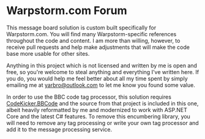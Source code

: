 # Warpstorm.com Forum

This message board solution is custom built specifically for Warpstorm.com. You will find many Warpstorm-specific references throughout the code and content. I am more than willing, however, to receive pull requests and help make adjustments that will make the code base more usable for other sites.

Anything in this project which is not licensed and written by me is open and free, so you're welcome to steal anything and everything I've written here. If you do, you would help me feel better about all my time spent by simply emailing me at yarbro@outlook.com to let me know you found some value.

In order to use the BBC code tag processor, this solution requires [CodeKicker.BBCode](http://codekicker.de/) and the source from that project is included in this one, albeit heavily reformatted by me and modernized to work with ASP.NET Core and the latest C# features. To remove this encumbering library, you will need to remove any tag processing or write your own tag processor and add it to the message processing service.